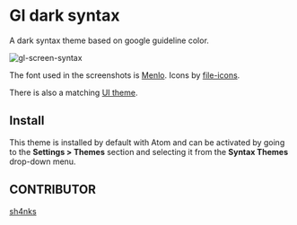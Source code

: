 # Gl dark syntax
A dark syntax theme based on google guideline color.

![gl-screen-syntax](https://cloud.githubusercontent.com/assets/5812177/8395850/cfe08de8-1d89-11e5-9747-3f3b35922639.png)

The font used in the screenshots is [Menlo](https://github.com/hbin/top-programming-fonts). Icons by [file-icons](https://atom.io/packages/file-icons).

There is also a matching [UI theme](https://atom.io/themes/one-dark-ui).

## Install
This theme is installed by default with Atom and can be activated by going to the **Settings > Themes** section and selecting it from the **Syntax Themes** drop-down menu.

## CONTRIBUTOR

[sh4nks](https://github.com/sh4nks)

